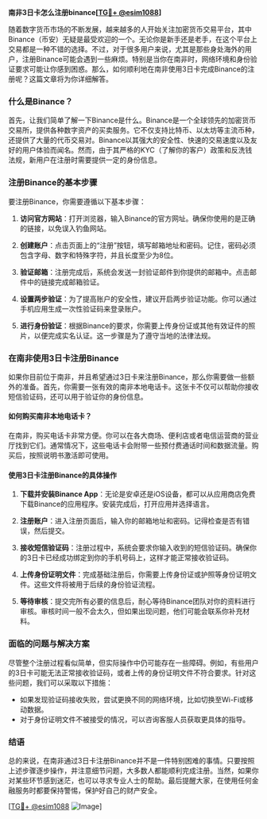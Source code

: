 **南非3日卡怎么注册binance[[TG💪+ @esim1088](https://t.me/s/esim1088)]**

随着数字货币市场的不断发展，越来越多的人开始关注加密货币交易平台，其中Binance（币安）无疑是最受欢迎的一个。无论你是新手还是老手，在这个平台上交易都是一种不错的选择。不过，对于很多用户来说，尤其是那些身处海外的用户，注册Binance可能会遇到一些麻烦。特别是当你在南非时，网络环境和身份验证要求可能让你感到困惑。那么，如何顺利地在南非使用3日卡完成Binance的注册呢？这篇文章将为你详细解答。

### 什么是Binance？

首先，让我们简单了解一下Binance是什么。Binance是一个全球领先的加密货币交易所，提供各种数字资产的买卖服务。它不仅支持比特币、以太坊等主流币种，还提供了大量的代币交易对。Binance以其强大的安全性、快速的交易速度以及友好的用户体验而闻名。然而，由于其严格的KYC（了解你的客户）政策和反洗钱法规，新用户在注册时需要提供一定的身份信息。

### 注册Binance的基本步骤

要注册Binance，你需要遵循以下基本步骤：

1. **访问官方网站**：打开浏览器，输入Binance的官方网址。确保你使用的是正确的链接，以免误入钓鱼网站。
   
2. **创建账户**：点击页面上的“注册”按钮，填写邮箱地址和密码。记住，密码必须包含字母、数字和特殊字符，并且长度至少为8位。

3. **验证邮箱**：注册完成后，系统会发送一封验证邮件到你提供的邮箱中。点击邮件中的链接完成邮箱验证。

4. **设置两步验证**：为了提高账户的安全性，建议开启两步验证功能。你可以通过手机应用生成一次性验证码来登录账户。

5. **进行身份验证**：根据Binance的要求，你需要上传身份证或其他有效证件的照片，以便完成实名认证。这一步骤是为了遵守当地的法律法规。

### 在南非使用3日卡注册Binance

如果你目前位于南非，并且希望通过3日卡来注册Binance，那么你需要做一些额外的准备。首先，你需要一张有效的南非本地电话卡。这张卡不仅可以帮助你接收短信验证码，还可以用于验证你的身份信息。

#### 如何购买南非本地电话卡？

在南非，购买电话卡非常方便。你可以在各大商场、便利店或者电信运营商的营业厅找到它们。通常情况下，这些电话卡会附带一些预付费通话时间和数据流量。购买后，按照说明书激活即可使用。

#### 使用3日卡注册Binance的具体操作

1. **下载并安装Binance App**：无论是安卓还是iOS设备，都可以从应用商店免费下载Binance的应用程序。安装完成后，打开应用并选择语言。

2. **注册账户**：进入注册页面后，输入你的邮箱地址和密码。记得检查是否有错误，然后提交。

3. **接收短信验证码**：注册过程中，系统会要求你输入收到的短信验证码。确保你的3日卡已经成功绑定到你的手机号码上，这样才能正常接收验证码。

4. **上传身份证明文件**：完成基础注册后，你需要上传身份证或护照等身份证明文件。这些文件将被用于后续的身份验证流程。

5. **等待审核**：提交完所有必要的信息后，耐心等待Binance团队对你的资料进行审核。审核时间一般不会太久，但如果出现问题，他们可能会联系你补充材料。

### 面临的问题与解决方案

尽管整个注册过程看似简单，但实际操作中仍可能存在一些障碍。例如，有些用户的3日卡可能无法正常接收验证码，或者上传的身份证明文件不符合要求。针对这些问题，我们可以采取以下措施：

- 如果发现验证码接收失败，尝试更换不同的网络环境，比如切换至Wi-Fi或移动数据。
- 对于身份证明文件不被接受的情况，可以咨询客服人员获取更具体的指导。

### 结语

总的来说，在南非通过3日卡注册Binance并不是一件特别困难的事情。只要按照上述步骤逐步操作，并注意细节问题，大多数人都能顺利完成注册。当然，如果你对某些环节感到迷茫，也可以寻求专业人士的帮助。最后提醒大家，在使用任何金融服务时都要保持警惕，保护好自己的财产安全。

[[TG💪+ @esim1088](https://t.me/s/esim1088) ![Image](https://i.postimg.cc/4NQfJmqS/Snipaste-2025-05-13-00-14-12.png)]